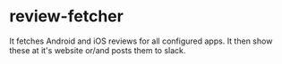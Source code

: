 # review-fetcher
It fetches Android and iOS reviews for all configured apps. It then show these at it's website or/and posts them to slack.

